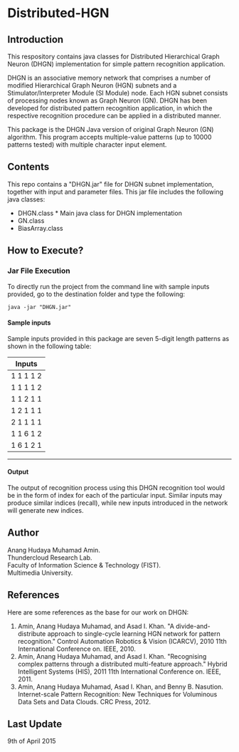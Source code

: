 # Distributed-HGN

## Introduction

This respository contains java classes for Distributed Hierarchical Graph Neuron (DHGN) implementation for simple pattern recognition application.  

DHGN is an associative memory network that comprises a number of modified Hierarchical Graph Neuron (HGN) subnets and a Stimulator/Interpreter Module (SI Module) node. Each HGN subnet consists of processing nodes known as Graph Neuron (GN). DHGN has been developed for distributed pattern recognition application, in which the respective recognition procedure can be applied in a distributed manner.

This package is the DHGN Java version of original Graph Neuron (GN) algorithm. This program accepts multiple-value patterns (up to 10000 patterns tested) with multiple character input element.

## Contents

This repo contains a "DHGN.jar" file for DHGN subnet implementation, together with input and parameter files. This jar file includes the following java classes:
- DHGN.class * Main java class for DHGN implementation
- GN.class
- BiasArray.class

## How to Execute?

### Jar File Execution

To directly run the project from the command line with sample inputs provided, go to the destination folder and type the following:

`java -jar "DHGN.jar"` 

#### Sample inputs

Sample inputs provided in this package are seven 5-digit length patterns as shown in the following table:   

|   Inputs      |
|---------------|
|   1 1 1 1 2   |
|   1 1 1 1 2   |
|   1 1 2 1 1   |
|   1 2 1 1 1   |
|   2 1 1 1 1   |
|   1 1 6 1 2   |
|   1 6 1 2 1   |
-----------------

#### Output

The output of recognition process using this DHGN recognition tool would be in the form of index for each of the particular input. Similar inputs may produce similar indices (recall), while new inputs introduced in the network will generate new indices.

## Author

Anang Hudaya Muhamad Amin.  
Thundercloud Research Lab.  
Faculty of Information Science & Technology (FIST).  
Multimedia University.  

## References

Here are some references as the base for our work on DHGN:

1. Amin, Anang Hudaya Muhamad, and Asad I. Khan. "A divide-and-distribute approach to single-cycle learning HGN network for pattern recognition." Control Automation Robotics & Vision (ICARCV), 2010 11th International Conference on. IEEE, 2010.  
2. Amin, Anang Hudaya Muhamad, and Asad I. Khan. "Recognising complex patterns through a distributed multi-feature approach." Hybrid Intelligent Systems (HIS), 2011 11th International Conference on. IEEE, 2011.
3. Amin, Anang Hudaya Muhamad, Asad I. Khan, and Benny B. Nasution. Internet-scale Pattern Recognition: New Techniques for Voluminous Data Sets and Data Clouds. CRC Press, 2012.

## Last Update

9th of April 2015
